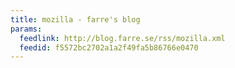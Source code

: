 ```yaml
---
title: mozilla - farre's blog
params:
  feedlink: http://blog.farre.se/rss/mozilla.xml
  feedid: f5572bc2702a1a2f49fa5b86766e0470
---
```

